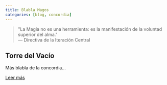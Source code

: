 ```yaml
---
title: Blabla Magos
categories: [blog, concordia] 
---
```


<blockquote class="concordia-cita">
  "La Magia no es una herramienta: es la manifestación de la voluntad superior del alma."
  <footer class="concordia-cita-footer">— Directiva de la Iteración Central</footer>
</blockquote>

<section class="concordia-section">
  <div class="concordia-posts">
    <article class="concordia-post">
      <h2>Torre del Vacío</h2>
        <p>Más blabla de la concordia...</p>
      <a href="#" class="read-more">Leer más</a>
    </article>
  </div>
</section>
